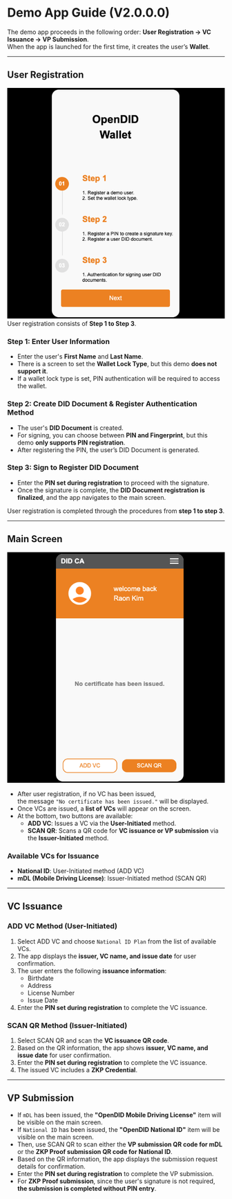 # Demo App Guide (V2.0.0.0)

The demo app proceeds in the following order: **User Registration → VC Issuance → VP Submission**.  
When the app is launched for the first time, it creates the user’s **Wallet**.

---

## User Registration
![User Registration](guide1.png)  
User registration consists of **Step 1 to Step 3**.

### Step 1: Enter User Information
- Enter the user's **First Name** and **Last Name**.
- There is a screen to set the **Wallet Lock Type**, but this demo **does not support it**.
- If a wallet lock type is set, PIN authentication will be required to access the wallet.

### Step 2: Create DID Document & Register Authentication Method
- The user's **DID Document** is created.
- For signing, you can choose between **PIN and Fingerprint**, but this demo **only supports PIN registration**.
- After registering the PIN, the user’s DID Document is generated.

### Step 3: Sign to Register DID Document
- Enter the **PIN set during registration** to proceed with the signature.
- Once the signature is complete, the **DID Document registration is finalized**, and the app navigates to the main screen.

User registration is completed through the procedures from **step 1 to step 3**.

---

## Main Screen
![Main Screen](guide2.png)  
- After user registration, if no VC has been issued,  
  the message `"No certificate has been issued."` will be displayed.
- Once VCs are issued, a **list of VCs** will appear on the screen.
- At the bottom, two buttons are available:
  - **ADD VC**: Issues a VC via the **User-Initiated** method.
  - **SCAN QR**: Scans a QR code for **VC issuance or VP submission** via the **Issuer-Initiated** method.

### Available VCs for Issuance
- **National ID**: User-Initiated method (ADD VC)
- **mDL (Mobile Driving License)**: Issuer-Initiated method (SCAN QR)

---

## VC Issuance

### ADD VC Method (User-Initiated)
1. Select ADD VC and choose `National ID Plan` from the list of available VCs.
2. The app displays the **issuer, VC name, and issue date** for user confirmation.
3. The user enters the following **issuance information**:
   - Birthdate  
   - Address  
   - License Number  
   - Issue Date  
4. Enter the **PIN set during registration** to complete the VC issuance.

### SCAN QR Method (Issuer-Initiated)
1. Select SCAN QR and scan the **VC issuance QR code**.
2. Based on the QR information, the app shows **issuer, VC name, and issue date** for user confirmation.
3. Enter the **PIN set during registration** to complete the VC issuance.
4. The issued VC includes a **ZKP Credential**.

---

## VP Submission

- If `mDL` has been issued, the **"OpenDID Mobile Driving License"** item will be visible on the main screen.
- If `National ID` has been issued, the **"OpenDID National ID"** item will be visible on the main screen.
- Then, use SCAN QR to scan either the **VP submission QR code for mDL** or the **ZKP Proof submission QR code for National ID**.
- Based on the QR information, the app displays the submission request details for confirmation.
- Enter the **PIN set during registration** to complete the VP submission.
- For **ZKP Proof submission**, since the user's signature is not required, **the submission is completed without PIN entry**.

